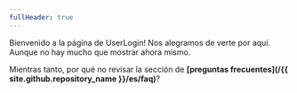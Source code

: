 ```yaml
---
fullHeader: true
---
```


Bienvenido a la página de UserLogin! Nos alegramos de verte por aquí. Aunque no hay mucho que mostrar ahora mismo.

Mientras tanto, por qué no revisar la sección de **[preguntas frecuentes](/{{ site.github.repository_name }}/es/faq)**?
